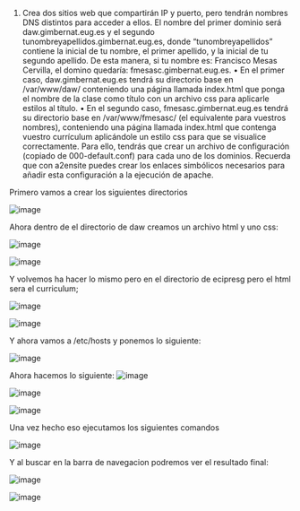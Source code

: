 
1. Crea dos sitios web que compartirán IP y puerto, pero tendrán nombres DNS distintos
para acceder a ellos. El nombre del primer dominio será daw.gimbernat.eug.es y el
segundo tunombreyapellidos.gimbernat.eug.es, donde “tunombreyapellidos” contiene
la inicial de tu nombre, el primer apellido, y la inicial de tu segundo apellido. De esta
manera, si tu nombre es: Francisco Mesas Cervilla, el domino quedaría:
fmesasc.gimbernat.eug.es.
• En el primer caso, daw.gimbernat.eug.es tendrá su directorio base en
/var/www/daw/ conteniendo una página llamada index.html que ponga el
nombre de la clase como título con un archivo css para aplicarle estilos al título.
• En el segundo caso, fmesasc.gimbernat.eug.es tendrá su directorio base en
/var/www/fmesasc/ (el equivalente para vuestros nombres), conteniendo una
página llamada index.html que contenga vuestro currículum aplicándole un
estilo css para que se visualice correctamente.
Para ello, tendrás que crear un archivo de configuración (copiado de 000-default.conf)
para cada uno de los dominios. Recuerda que con a2ensite puedes crear los enlaces
simbólicos necesarios para añadir esta configuración a la ejecución de apache.


Primero vamos a crear los siguientes directorios


![image](https://github.com/EricCipresGonz/despliegue-de-aplicaciones-web/assets/144775307/2cf12ed1-b430-4826-a9e2-2a589008d35d)



Ahora dentro de el directorio de daw creamos un archivo html y uno css:

![image](https://github.com/EricCipresGonz/despliegue-de-aplicaciones-web/assets/144775307/0ba16f6a-b9c4-4660-8f50-9b1dff34ddb2)



![image](https://github.com/EricCipresGonz/despliegue-de-aplicaciones-web/assets/144775307/80bc5fb0-5750-4d36-a2e4-ffda2ad29691)




Y volvemos ha hacer lo mismo pero en el directorio de ecipresg pero el html sera el curriculum;


![image](https://github.com/EricCipresGonz/despliegue-de-aplicaciones-web/assets/144775307/7ae70021-aebc-4a4d-826f-3191968e34c0)



![image](https://github.com/EricCipresGonz/despliegue-de-aplicaciones-web/assets/144775307/5986b109-3688-4fed-a3a6-2a55a394aa32)

Y ahora vamos a /etc/hosts y ponemos lo siguiente:


![image](https://github.com/EricCipresGonz/despliegue-de-aplicaciones-web/assets/144775307/f59b106b-526d-404d-9164-d8852b45327f)

Ahora hacemos lo siguiente:
![image](https://github.com/EricCipresGonz/despliegue-de-aplicaciones-web/assets/144775307/dbc95607-98e4-45e4-9255-def5076862af)



![image](https://github.com/EricCipresGonz/despliegue-de-aplicaciones-web/assets/144775307/c7d4765c-705f-4dbf-8e6c-29e7e808dd19)


![image](https://github.com/EricCipresGonz/despliegue-de-aplicaciones-web/assets/144775307/afdb935f-89e3-4cff-93fc-f666b8ecbe26)



Una vez hecho eso ejecutamos los siguientes comandos


![image](https://github.com/EricCipresGonz/despliegue-de-aplicaciones-web/assets/144775307/b5dc73fc-3a01-4bcb-84df-96640edc6f4e)


Y al buscar en la barra de navegacion podremos ver el resultado final:

![image](https://github.com/EricCipresGonz/despliegue-de-aplicaciones-web/assets/144775307/a81d88e2-6710-444d-bba5-c03d86d7b346)


![image](https://github.com/EricCipresGonz/despliegue-de-aplicaciones-web/assets/144775307/7498afd3-f390-4656-9474-8e04126b645a)
